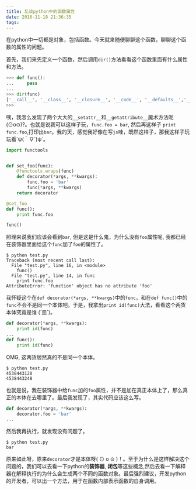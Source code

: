 ```yaml
---
title: 乱谈python中的函数属性
date: 2016-11-18 21:36:35
tags:
---
```

在python中一切都是对象，包括函数。今天就来随便聊聊这个函数，聊聊这个函数的属性的问题。

首先，我们来先定义一个函数，然后调用`dir()`方法看看这个函数里面有什么属性和方法。

```python
>>> def func():
...     pass
...
>>> dir(func)
['__call__', '__class__', '__closure__', '__code__', '__defaults__','__delattr__', '__dict__', '__doc__', '__format__', '__get__', '__getattribute__', '__globals__', '__hash__', '__init__', '__module__', '__name__', '__new__', '__reduce__', '__reduce_ex__', '__repr__', '__setattr__', '__sizeof__', '__str__', '__subclasshook__', 'func_closure', 'func_code', 'func_defaults', 'func_dict', 'func_doc', 'func_globals', 'func_name']
>>>
```
咦，我怎么发现了两个大大的`__setattr__`和`__getattribute__`魔术方法呢(⊙o⊙)?。也就是说我可以这样子玩，`func.foo = bar`, 然后再这样子 `print func.foo`,打印出`bar`。我的天，感觉我好像在写`js`哇，既然这样子，那我这样子玩玩看´ψ(｀∇´)ψ\`。

```python
import functools


def set_foo(func):
    @functools.wraps(func)
    def decorator(*args, **kwargs):
        func.foo = 'bar'
        func(*args, **kwargs)
    return decorator

@set_foo
def func():
    print func.foo

func()
```

照理来说我们应该会看到`bar`, 但是这是什么鬼，为什么没有`foo`属性呢, 我都已经在装饰器里面给这个`func`加了`foo`的属性了。

```shell
$ python test.py                                                                                                         
Traceback (most recent call last):                                                                                       
  File "test.py", line 16, in <module>                                                                                   
    func()                                                                                                               
  File "test.py", line 14, in func                                                                                       
    print func.foo                                                                                                       
AttributeError: 'function' object has no attribute 'foo'
```

我怀疑这个在`def decorator(*args, **kwargs)`中的`func`，和在`def func()`中的`func`不会不是同一个本体吧。于是，我拿出`print id(func)`大法，看看这个两货本体究竟是谁 (\`皿´)。 

```python
def decorator(*args, **kwargs):
    print id(func)
...
def func():
    print id(func)
```

OMG, 这两货居然真的不是同一个本体。
```shell
$ python test.py
4538443128
4538443248
```

也就是说，我在装饰器中给`func`加的`foo`属性，并不是加在真正本体上了，那么真正的本体在去哪里了。最后我发现了，其实代码应该这么写。

```python
def decorator(*args, **kwargs):
    decorator.foo = 'bar'
...
```

然后我再执行，就发现没有问题了。

```shell
$ python test.py
bar
```
原来如此呀，原来`decorator`才是本体呀( ⊙ o ⊙ )！。至于为什么是这样解决这个问题的，我们可以去看一下python的**装饰器**, **闭包**等这些概念,然后去看一下解释器在解释执行的为什么会生成两个不同的函数对象。最后强烈建议，开发python的开发者，可以出一个方法，用于在函数内部表示函数的自身调用。